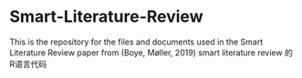 # Smart-Literature-Review
This is the repository for the files and documents used in the Smart Literature Review paper from (Boye, Møller, 2019)
smart literature review 的 R语言代码
